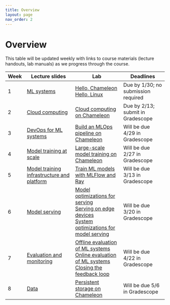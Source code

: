 ```yaml
---
title: Overview
layout: page
nav_order: 2
---
```


# Overview

This table will be updated weekly with links to course materials (lecture handouts, lab manuals) as we progress through the course.

<table><thead>
  <tr>
    <th>Week</th>
    <th>Lecture slides</th>
    <th>Lab</th>
    <th>Deadlines</th>
  </tr></thead>
<tbody>
  <tr>
    <td>1</td>
    <td><a href="https://link.excalidraw.com/p/readonly/UV8Ez1d9Tc1wLE5vIsLY">ML systems</a></td>
    <td><a href="https://teaching-on-testbeds.github.io/hello-chameleon">Hello, Chameleon</a> <br> <a href="https://teaching-on-testbeds.github.io/hello-linux/index-chi">Hello, Linux</a></td>
    <td>Due by 1/30; no submission required</td>
  </tr>
  <tr>
    <td>2</td>
    <td><a href="https://link.excalidraw.com/p/readonly/4lOcDZjTOcR0AUTrMck9">Cloud computing</a></td>
    <td><a href="https://teaching-on-testbeds.github.io/cloud-chi/">Cloud computing on Chameleon</a> </td>
    <td>Due by 2/13; submit in Gradescope</td>
  </tr>
  <tr>
    <td>3</td>
    <td><a href="https://link.excalidraw.com/p/readonly/xduAEWPqHPv6IqHAOACz">DevOps for ML systems</a></td>
    <td><a href="https://teaching-on-testbeds.github.io/mlops-chi/">Build an MLOps pipeline on Chameleon</a></td>
    <td>Will be due 4/29 in Gradescope</td>
  </tr>
  <tr>
    <td>4</td>
    <td><a href="https://link.excalidraw.com/p/readonly/zMwrCvRBneDGH71cqjxj">Model training at scale</a></td>
    <td><a href="https://teaching-on-testbeds.github.io/llm-chi/">Large-scale model training on Chameleon</a> </td>
    <td>Will be due 2/27 in Gradescope</td>
  </tr>
    <tr>
    <td>5</td>
    <td><a href="https://link.excalidraw.com/p/readonly/ljOHwbv4f6bOovUeqAZJ">Model training infrastructure and platform</a></td>
    <td><a href="https://teaching-on-testbeds.github.io/mltrain-chi/">Train ML models with MLFlow and Ray</a></td>
    <td>Will be due 3/13 in Gradescope</td>
  </tr>
    <tr>
    <td>6</td>
    <td><a href="https://link.excalidraw.com/p/readonly/65nXMf00Qfu3mhUr4eDv">Model serving</a></td>
    <td><a href="https://teaching-on-testbeds.github.io/serve-model-chi/">Model optimizations for serving</a><br>
        <a href="https://teaching-on-testbeds.github.io/serve-edge-chi/">Serving on edge devices</a><br>
        <a href="https://teaching-on-testbeds.github.io/serve-system-chi/">System optimizations for model serving</a></td>
    <td>Will be due 3/20 in Gradescope</td>
  </tr>
    <tr>
    <td>7</td>
    <td><a href="https://link.excalidraw.com/p/readonly/ou20L4JKbnqIPG4CiuaO">Evaluation and monitoring</a></td>
    <td><a href="https://teaching-on-testbeds.github.io/eval-offline-chi">Offline evaluation of ML systems</a><br>
        <a href="https://teaching-on-testbeds.github.io/eval-online-chi">Online evaluation of ML systems</a><br>
        <a href="https://teaching-on-testbeds.github.io/eval-loop-chi/">Closing the feedback loop</a></td>
    <td>Will be due 4/22 in Gradescope</td>
  </tr>
    <tr>
    <td>8</td>
    <td><a href="https://link.excalidraw.com/p/readonly/c1WHeEW5xSufigXjQ2RS">Data</a></td>
    <td><a href="https://teaching-on-testbeds.github.io/data-persist-chi/">Persistent storage on Chameleon</a><br>
    </td>
    <td>Will be due 5/6 in Gradescope</td>
  </tr>


</tbody>
</table>





